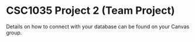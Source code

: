 CSC1035 Project 2 (Team Project)
================================

Details on how to connect with your database can be found on your Canvas group.

